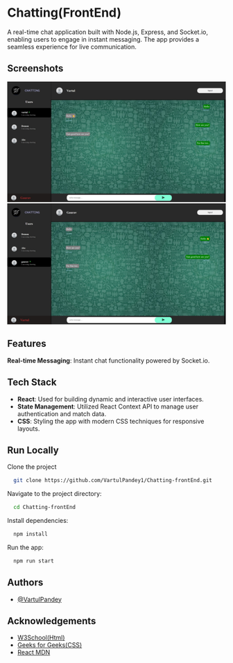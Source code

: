 
# Chatting(FrontEnd)

A real-time chat application built with Node.js, Express, and Socket.io, enabling users to engage in instant messaging. The app provides a seamless experience for live communication.


## Screenshots

![App Screenshot](https://github.com/VartulPandey1/Chatting-frontEnd/blob/main/public/image1.jpeg?raw=true)
![App Screenshot](https://github.com/VartulPandey1/Chatting-frontEnd/blob/main/public/image2.jpeg?raw=true)



## Features

**Real-time Messaging**: Instant chat functionality powered by Socket.io.




## Tech Stack

- **React**: Used for building dynamic and interactive user interfaces.
- **State Management**: Utilized React Context API to manage user authentication and match data.
- **CSS**: Styling the app with modern CSS techniques for responsive layouts.




## Run Locally

Clone the project

```bash
  git clone https://github.com/VartulPandey1/Chatting-frontEnd.git
```

Navigate to the project directory:
```bash
  cd Chatting-frontEnd
```

Install dependencies:
```bash
  npm install
```

Run the app:
```bash
  npm run start
```


## Authors

- [@VartulPandey](https://github.com/VartulPandey1/DigitalThrifting)


## Acknowledgements

 - [W3School(Html)](https://www.w3schools.com/html/)
 - [Geeks for Geeks(CSS)](https://www.geeksforgeeks.org/css-tutorial/)
 - [React MDN](https://developer.mozilla.org/en-US/docs/Learn_web_development/Core/Frameworks_libraries/React_getting_started)

